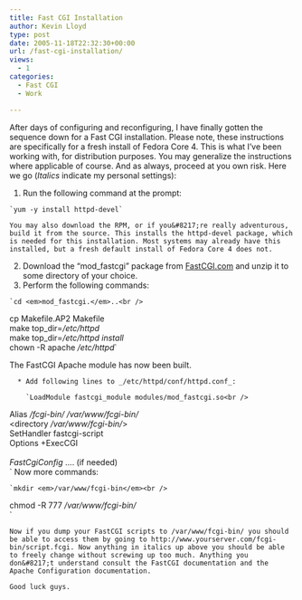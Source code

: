 ```yaml
---
title: Fast CGI Installation
author: Kevin Lloyd
type: post
date: 2005-11-18T22:32:30+00:00
url: /fast-cgi-installation/
views:
  - 1
categories:
  - Fast CGI
  - Work

---
```

After days of configuring and reconfiguring, I have finally gotten the sequence down for a Fast CGI installation. Please note, these instructions are specifically for a fresh install of Fedora Core 4. This is what I&#8217;ve been working with, for distribution purposes. You may generalize the instructions where applicable of course. And as always, proceed at you own risk. Here we go (_Italics_ indicate my personal settings):

  1. Run the following command at the prompt:
  
    `yum -y install httpd-devel`
  
    You may also download the RPM, or if you&#8217;re really adventurous, build it from the source. This installs the httpd-devel package, which is needed for this installation. Most systems may already have this installed, but a fresh default install of Fedora Core 4 does not.
  2. Download the &#8220;mod_fastcgi&#8221; package from [FastCGI.com][1] and unzip it to some directory of your choice.
  3. Perform the following commands:
  
    `cd <em>mod_fastcgi.</em>..<br />
cp Makefile.AP2 Makefile<br />
make top_dir=<em>/etc/httpd</em><br />
make top_dir=<em>/etc/httpd install</em><br />
chown -R apache <em>/etc/httpd</em>`</p> 
    The FastCGI Apache module has now been built. </li> 
    
      * Add following lines to _/etc/httpd/conf/httpd.conf_:
  
        `LoadModule fastcgi_module modules/mod_fastcgi.so<br />
Alias <em>/fcgi-bin/ /var/www/fcgi-bin/</em><br />
<directory <em>/var/www/fcgi-bin/</em>><br />
	SetHandler fastcgi-script<br />
	Options +ExecCGI<br />
</directory><br />
<em>FastCgiConfig</em> .... (if needed)<br />
` 
    Now more commands:
  
    `mkdir <em>/var/www/fcgi-bin</em><br />
chmod -R 777 <em>/var/www/fcgi-bin/</em><br />
` </ol> 
    
    Now if you dump your FastCGI scripts to /var/www/fcgi-bin/ you should be able to access them by going to http://www.yourserver.com/fcgi-bin/script.fcgi. Now anything in italics up above you should be able to freely change without screwing up too much. Anything you don&#8217;t understand consult the FastCGI documentation and the Apache Configuration documentation.
    
    Good luck guys.

 [1]: http://www.FastCGI.com